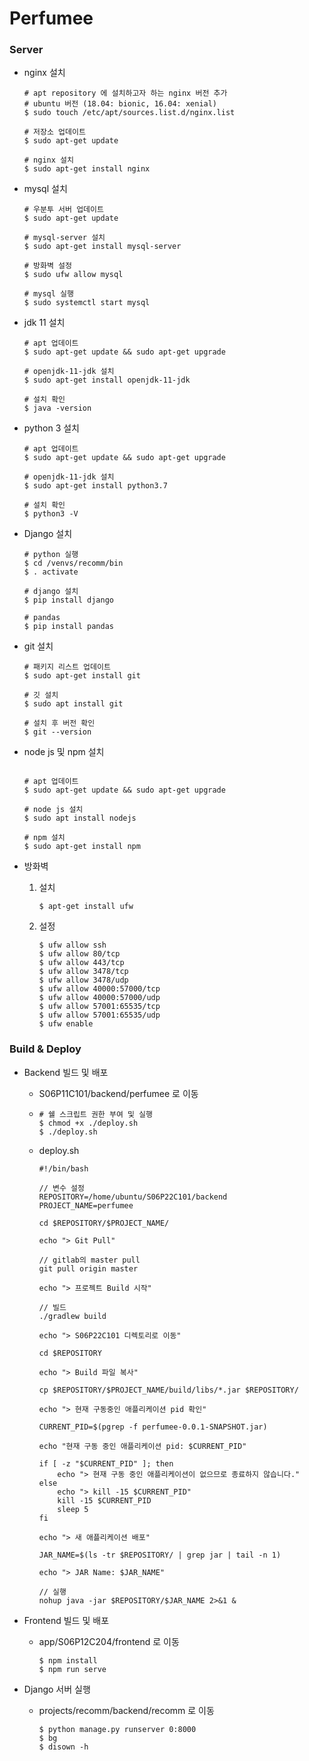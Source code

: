 # Perfumee

### Server

- nginx 설치

  ```shell
  # apt repository 에 설치하고자 하는 nginx 버전 추가 
  # ubuntu 버전 (18.04: bionic, 16.04: xenial)
  $ sudo touch /etc/apt/sources.list.d/nginx.list
 
  # 저장소 업데이트
  $ sudo apt-get update
  
  # nginx 설치
  $ sudo apt-get install nginx
  ```

- mysql 설치

  ```shell
  # 우분투 서버 업데이트
  $ sudo apt-get update
  
  # mysql-server 설치
  $ sudo apt-get install mysql-server
  
  # 방화벽 설정
  $ sudo ufw allow mysql
  
  # mysql 실행
  $ sudo systemctl start mysql
  ```

- jdk 11 설치

  ```shell
  # apt 업데이트
  $ sudo apt-get update && sudo apt-get upgrade
  
  # openjdk-11-jdk 설치
  $ sudo apt-get install openjdk-11-jdk
  
  # 설치 확인
  $ java -version
  ```

- python 3 설치

  ```shell
  # apt 업데이트
  $ sudo apt-get update && sudo apt-get upgrade
  
  # openjdk-11-jdk 설치
  $ sudo apt-get install python3.7
  
  # 설치 확인
  $ python3 -V
  ```  
- Django 설치

  ```shell
  # python 실행
  $ cd /venvs/recomm/bin
  $ . activate

  # django 설치
  $ pip install django
 
  # pandas
  $ pip install pandas
  ```
- git 설치

  ```shell
  # 패키지 리스트 업데이트
  $ sudo apt-get install git
  
  # 깃 설치
  $ sudo apt install git
  
  # 설치 후 버전 확인
  $ git --version
  ```

- node js 및 npm 설치

  ```shell

  # apt 업데이트
  $ sudo apt-get update && sudo apt-get upgrade

  # node js 설치
  $ sudo apt install nodejs
  
  # npm 설치
  $ sudo apt-get install npm
  
  ```

- 방화벽

  1) 설치
     ```shell
     $ apt-get install ufw
     ```

  2) 설정

     ```shell
     $ ufw allow ssh
     $ ufw allow 80/tcp
     $ ufw allow 443/tcp
     $ ufw allow 3478/tcp
     $ ufw allow 3478/udp
     $ ufw allow 40000:57000/tcp
     $ ufw allow 40000:57000/udp
     $ ufw allow 57001:65535/tcp
     $ ufw allow 57001:65535/udp
     $ ufw enable
     ```

### Build & Deploy

- Backend 빌드 및 배포

  - S06P11C101/backend/perfumee 로 이동

  - ```shell
    # 쉘 스크립트 권한 부여 및 실행
    $ chmod +x ./deploy.sh
    $ ./deploy.sh
    ```

  - deploy.sh

    ```shell
    #!/bin/bash
    
    // 변수 설정
    REPOSITORY=/home/ubuntu/S06P22C101/backend
    PROJECT_NAME=perfumee
    
    cd $REPOSITORY/$PROJECT_NAME/
    
    echo "> Git Pull"
    
    // gitlab의 master pull
    git pull origin master
    
    echo "> 프로젝트 Build 시작"
    
    // 빌드
    ./gradlew build
    
    echo "> S06P22C101 디렉토리로 이동"
    
    cd $REPOSITORY
    
    echo "> Build 파일 복사"
    
    cp $REPOSITORY/$PROJECT_NAME/build/libs/*.jar $REPOSITORY/
    
    echo "> 현재 구동중인 애플리케이션 pid 확인"
    
    CURRENT_PID=$(pgrep -f perfumee-0.0.1-SNAPSHOT.jar)
    
    echo "현재 구동 중인 애플리케이션 pid: $CURRENT_PID"
    
    if [ -z "$CURRENT_PID" ]; then
    	echo "> 현재 구동 중인 애플리케이션이 없으므로 종료하지 않습니다."
    else
    	echo "> kill -15 $CURRENT_PID"
    	kill -15 $CURRENT_PID
    	sleep 5
    fi
    
    echo "> 새 애플리케이션 배포"
    
    JAR_NAME=$(ls -tr $REPOSITORY/ | grep jar | tail -n 1)
    
    echo "> JAR Name: $JAR_NAME"
    
    // 실행
    nohup java -jar $REPOSITORY/$JAR_NAME 2>&1 &
    ```

- Frontend 빌드 및 배포

  - app/S06P12C204/frontend 로 이동

    ```shell
    $ npm install
    $ npm run serve
    ```

- Django 서버 실행

  - projects/recomm/backend/recomm 로 이동

    ```shell
    $ python manage.py runserver 0:8000
    $ bg
    $ disown -h
    ```
